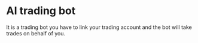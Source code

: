# AI trading bot
It is a trading bot you have to link your trading account and the bot will take trades on behalf of you.